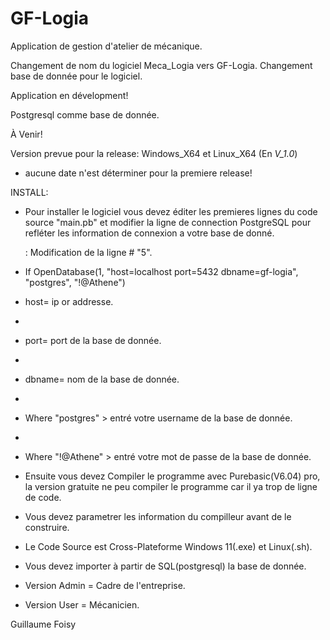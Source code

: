 # GF-Logia
Application de gestion d'atelier de mécanique.

Changement de nom du logiciel Meca_Logia vers GF-Logia.
Changement base de donnée pour le logiciel.

Application en dévelopment!

Postgresql comme base de donnée.

À Venir!

Version prevue pour la release: Windows_X64 et Linux_X64 (En *V_1.0*) 
- aucune date n'est déterminer pour la premiere release!

INSTALL:

- Pour installer le logiciel vous devez éditer les premieres lignes du code source "main.pb" et modifier la ligne de connection PostgreSQL pour refléter les information de connexion a votre base de donné.

   : Modification de la ligne # "5".
  
-   If OpenDatabase(1, "host=localhost port=5432 dbname=gf-logia", "postgres", "!@Athene")

-   host= ip or addresse.
-   
-   port= port de la base de donnée.
-   
-   dbname=  nom de la base de donnée.
-   
-   Where "postgres"  > entré votre username de la base de donnée.
-   
-   Where "!@Athene"  > entré votre mot de passe de la base de donnée.


- Ensuite vous devez Compiler le programme avec Purebasic(V6.04) pro, la version gratuite ne peu compiler le programme car il ya trop de ligne de code.

- Vous devez parametrer les information du compilleur avant de le construire.

- Le Code Source est Cross-Plateforme Windows 11(.exe) et Linux(.sh).

- Vous devez importer à partir de SQL(postgresql) la base de donnée.



- Version Admin  = Cadre de l'entreprise.
- Version User   = Mécanicien.

  
Guillaume Foisy
